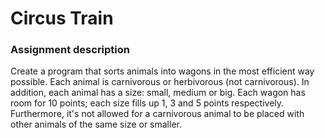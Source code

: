 # Circus Train
### Assignment description

Create a program that sorts animals into wagons in the most efficient way possible. Each animal is carnivorous or herbivorous (not carnivorous). 
In addition, each animal has a size: small, medium or big. Each wagon has room for 10 points; each size fills up 1, 3 and 5 points respectively.
Furthermore, it's not allowed for a carnivorous animal to be placed with other animals of the same size or smaller.
